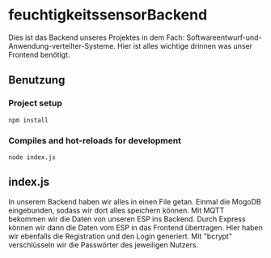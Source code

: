 # feuchtigkeitssensorBackend
Dies ist das Backend unseres Projektes in dem Fach: Softwareentwurf-und-Anwendung-verteilter-Systeme. Hier ist alles wichtige drinnen was unser Frontend benötigt.
## Benutzung
### Project setup
```
npm install
```

### Compiles and hot-reloads for development
```
node index.js
```
## index.js
In unserem Backend haben wir alles in einen File getan. 
Einmal die MogoDB eingebunden, sodass wir dort alles speichern können. Mit MQTT bekommen wir die Daten von unseren ESP ins Backend. Durch Express können wir dann die Daten vom ESP in das Frontend übertragen. 
Hier haben wir ebenfalls die Registration und den Login generiert. Mit "bcrypt" verschlüsseln wir die Passwörter des jeweiligen Nutzers. 